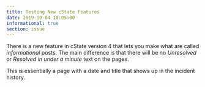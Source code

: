 ```yaml
---
title: Testing New cState Features
date: 2019-10-04 18:05:00
informational: true
section: issue
---
```


There is a new feature in cState version 4 that lets you make what are called _informational_ posts. The main difference is that there will be no _Unresolved_ or _Resolved in under a minute_ text on the pages.

This is essentially a page with a date and title that shows up in the incident history.
